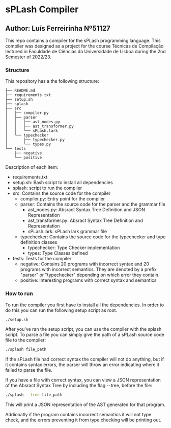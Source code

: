 # sPLash Compiler

## Author: Luís Ferreirinha Nº51127

This repo contains a compiler for the sPLash programming language. This compiler was designed as a project for the course Técnicas de Compilação lectured in Faculdade de Ciências da Universidade de Lisboa during the 2nd Semester of 2022/23.

### Structure

This repository has a the following structure:  
```
├── README.md  
├── requirements.txt  			
├── setup.sh  					
├── splash  
├── src  
│   ├── compiler.py  
│   ├── parser  
│   │   ├── ast_nodes.py  
│   │   ├── ast_transformer.py  
│   │   └── sPLash.lark  
│   └── typechecker  
│       ├── typechecker.py  
│       └── types.py  
└── tests  
    ├── negative  
    └── positive  
```
  
Description of each item:  
- requirements.txt
- setup.sh: Bash script to install all dependencies
- splash: script to run the compiler
- src: Contains the source code for the compiler
	- compiler.py: Entry point for the compiler
	- parser: Contains the source code for the parser and the grammar file
		- ast_nodes.py:  Absract Syntax Tree Definition and JSON Representation
		- ast_transformer.py: Absract Syntax Tree Definition and Representation  
		- sPLash.lark: sPLash lark grammar file 
	- typechecker: Contains the source code for the typechecker and type definition classes
		- typechecker: Type Checker implementation
		- types: Type Classes defined
- tests: Tests for the compiler
	- negative: Contains 20 programs with incorrect syntax and 20 programs with incorrect semantics. They are denoted by a prefix "parser" or "typechecker" depending on which error they contain.
	- positive: Interesting programs with correct syntax and semantics


### How to run

To run the compiler you first have to install all the dependencies.
In order to do this you can run the following setup script as root.

```bash
./setup.sh
```

After you've ran the setup script, you can use the compiler with the splash script.
To parse a file you can simply give the path of a sPLash source code file to the compiler:

```bash
./splash file_path
```
If the sPLash file had correct syntax the compiler will not do anything, but if it contains syntax errors, the parser will throw an error indicating where it failed to parse the file.
  
If you have a file with correct syntax, you can view a JSON representation of the Absract Syntax Tree by including the flag --tree, before the file:

```bash
./splash --tree file_path
```

This will print a JSON representation of the AST generated for that program.

Addionatly if the program contains incorrect semantics it will not type check, and the errors preventing it from type checking will be printing out.
